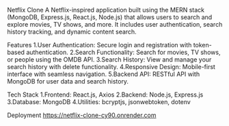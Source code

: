 Netflix Clone
A Netflix-inspired application built using the MERN stack (MongoDB, Express.js, React.js, Node.js) that allows users to search and explore movies, TV shows, and more. It includes user authentication, search history tracking, and dynamic content search.

Features
1.User Authentication: Secure login and registration with token-based authentication.
2.Search Functionality: Search for movies, TV shows, or people using the OMDB API.
3.Search History: View and manage your search history with delete functionality.
4.Responsive Design: Mobile-first interface with seamless navigation.
5.Backend API: RESTful API with MongoDB for user data and search history.

Tech Stack
1.Frontend: React.js, Axios
2.Backend: Node.js, Express.js
3.Database: MongoDB
4.Utilities: bcryptjs, jsonwebtoken, dotenv

Deployment
https://netflix-clone-cy90.onrender.com

